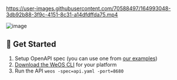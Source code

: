 

https://user-images.githubusercontent.com/70588497/164993048-3db92b88-3f9c-4151-8c31-a14dfdffda75.mp4




![image](https://user-images.githubusercontent.com/70588497/164991718-018244cd-f5ed-43fd-85bb-e025329a1948.png)



## 🚀 Get Started
1. Setup OpenAPI spec (you can use one from [our examples](https://wepala.github.io/weos/examples))
2. [Download the WeOS CLI](https://github.com/wepala/weos/releases) for your platform
3. Run the API `weos -spec=api.yaml -port=8680`


